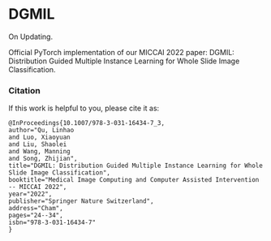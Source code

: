 # DGMIL

On Updating.

Official PyTorch implementation of our MICCAI 2022 paper: DGMIL: Distribution Guided Multiple Instance Learning for Whole Slide Image Classification.

### Citation
If this work is helpful to you, please cite it as:
```
@InProceedings{10.1007/978-3-031-16434-7_3,
author="Qu, Linhao
and Luo, Xiaoyuan
and Liu, Shaolei
and Wang, Manning
and Song, Zhijian",
title="DGMIL: Distribution Guided Multiple Instance Learning for Whole Slide Image Classification",
booktitle="Medical Image Computing and Computer Assisted Intervention -- MICCAI 2022",
year="2022",
publisher="Springer Nature Switzerland",
address="Cham",
pages="24--34",
isbn="978-3-031-16434-7"
}
```
